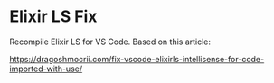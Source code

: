 # Elixir LS Fix

Recompile Elixir LS for VS Code. Based on this article:

https://dragoshmocrii.com/fix-vscode-elixirls-intellisense-for-code-imported-with-use/
